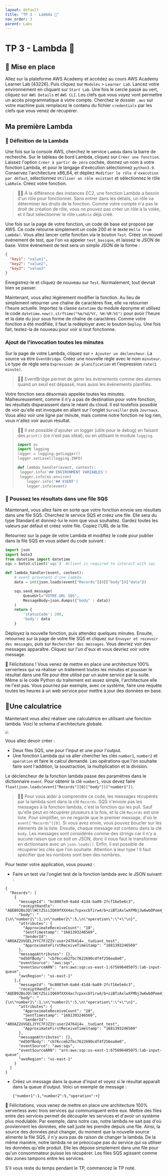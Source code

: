 ```yaml
---
layout: default
title: "TP 3 - Lambda 🚄"
nav_order: 3
parent: Labs
---
```


# TP 3 - Lambda 🚄

## 🧱 Mise en place

Allez sur la plateforme AWS Academy et accédez au cours AWS Academy Learner Lab [43226]. Puis cliquez sur `Modules` > `Learner Lab`. Lancez votre environnement en cliquant sur `Start Lab`. Une fois le cercle passé au vert, cliquez sur `AWS Details` et `AWS CLI`. Les clefs que vous voyez vont permettre un accès programmatique à votre compte. Cherchez le dossier `.aws` sur votre machine puis remplacez le contenu du fichier `credentials` par les clefs que vous venez de récupérer.

## Ma première Lambda

### 📄 Définition de la Lambda

Une fois sur la console AWS, cherchez le service `Lambda` dans la barre de recherche. Sur le tableau de bord Lambda, cliquez sur `Créer une fonction`. Laissez l'option `Créer à partir de zéro` cochée, donnez un nom à votre fonction Lambda, et pour le langage d'exécution sélectionnez `python3.9`. Conservez l'architecture x86_64, et dépliez `Modifier le rôle d'exécution par défaut`, sélectionnez `Utiliser un rôle existant` et sélectionnez le rôle `LabRole`. Créez votre fonction.

> 🧙‍♂️ À la différence des instances EC2, une fonction Lambda a besoin d'un rôle pour fonctionner. Sans entrer dans les détails, un rôle va déterminer les droits de la fonction. Comme votre compte n'a pas le droit de création de rôle, vous ne pouvez pas créer un rôle à la volée, et il faut sélectionner le rôle `LabRole` déjà créé.

Une fois sur la page de votre fonction, un code de base est proposé par AWS. Ce code retourne simplement un code 200 et le texte `Hello from Lambda!`. Vous allez lancer cette fonction via le bouton `Test`. Créez un nouvel événement de test, que l'on va appeler `test_basique`, et laissez le JSON de base. Votre événement de test sera un simple JSON de la forme :

```json
{
  "key1": "value1",
  "key2": "value2",
  "key3": "value3"
}
```

Enregistrez-le et cliquez de nouveau sur `Test`. Normalement, tout devrait bien se passer.

Maintenant, vous allez légèrement modifier la fonction. Au lieu de simplement retourner une chaîne de caractères fixe, elle va retourner l'heure actuelle. Importez la classe `datetime` du module éponyme et utilisez le code `datetime.now().strftime("%m/%d/%Y, %H:%M:%S")` pour avoir l'heure et la date du jour sous forme de chaîne de caractères. Comme votre fonction a été modifiée, il faut la redéployer avec le bouton `Deploy`. Une fois fait, testez-la de nouveau pour voir si tout fonctionne.

###  Ajout de l'invocation toutes les minutes

Sur la page de votre Lambda, cliquez sur `+ Ajouter un déclencheur`. La source va être `EventBridge`. Créez une nouvelle règle avec le nom `minuteur`. Le type de règle sera `Expression de planification` et l'expression `rate(1 minute)`.

> 🧙‍♂️ EventBridge permet de gérer les événements comme des alarmes quand un seuil est dépassé, mais aussi les événements planifiés.

Votre fonction sera désormais appelée toutes les minutes. Malheureusement, comme il n'y a pas de destination pour votre fonction, les résultats disparaissent dans le néant du cloud. Il est toutefois possible de voir qu'elle est invoquée en allant sur l'onglet `Surveiller` puis `Journaux`. Vous allez voir une ligne par minute, mais comme notre fonction ne log rien, vous n'allez voir aucun résultat.

> 🧙‍♂️ Il est possible d'ajouter un logger (utile pour le debug) en faisant des `print()` (ce n'est pas idéal), ou en utilisant le module `logging`.
>
> ```python
>import os
> import logging
> logger = logging.getLogger()
> logger.setLevel(logging.INFO)
> 
> def lambda_handler(event, context):
>  logger.info('## ENVIRONMENT VARIABLES')
>  logger.info(os.environ)
>     logger.info('## EVENT')
>     logger.info(event)
>    ```
>    
> 

### 💨 Poussez les résultats dans une file SQS

Maintenant, vous allez faire en sorte que votre fonction envoie ses résultats dans une file SQS. Cherchez le service SQS et créez une file. Elle sera du type Standard et donnez-lui le nom que vous souhaitez. Gardez toutes les valeurs par défaut et créez votre file. Copiez l'URL de la file.

Retournez sur la page de votre Lambda et modifiez le code pour publier dans la file SQS en vous aidant du code suivant :

```python
import json
import boto3
from datetime import datetime
sqs = boto3.client('sqs')  #client is required to interact with sqs

def lambda_handler(event, context):
    # event provenant d'une lambda
    data = int(json.loads(event["Records"][0]["body"])["data"])

    sqs.send_message(
        QueueUrl="VOTRE URL SQS",
        MessageBody=json.dumps({"body" : data})
    )
    return {
        'statusCode': 200,
        'body': data
    }
```

Déployez la nouvelle fonction, puis attendez quelques minutes. Ensuite, retournez sur la page de votre file SQS et cliquez sur `Envoyer et recevoir des messages`, puis sur `Rechercher des messages`. Vous devriez voir des messages apparaître. Cliquez sur l'un d'eux et vous devriez voir votre message.

🎉 Félicitations ! Vous venez de mettre en place une architecture 100% serverless qui va réaliser un traitement toutes les minutes et pousser le résultat dans une file pour être utilisé par un autre service par la suite. Même si le code Python du traitement est assez simple, l'architecture elle ne l'est pas. Vous pourriez par exemple, avec ce système, faire une requête toutes les heures à un web service pour mettre à jour des données en base.

## 🧮Une calculatrice

Maintenant vous allez réaliser une calculatrice en utilisant une fonction lambda. Voici le schema d'architecture globale. 

<img src="img/exercice2.jpg" style="zoom: 60%;" />





Vous allez devoir créer :

- Deux files SQS, une pour l'input et une pour l'output.
- Une fonction Lambda qui va aller chercher les clés `number1`, `number2` et `operation` et faire le calcul demandé. Les opérations que l'on souhaite faire sont l'addition, la soustraction, la multiplication et la division.

Le déclencheur de la fonction lambda passe des paramètres dans le dictionnaire `event`. Pour obtenir la clé `number1`, vous devez faire `float(json.loads(event["Records"][0]["body"])["number1"])`.

> 🧙‍♂️ Pour vous aider à comprendre ce code, les messages récupérés par la lambda sont dans la clé `Records`. SQS n'envoie pas les messages à la fonction lambda, c'est la fonction qui les pull. Sauf qu'elle peut en récupérer plusieurs à la fois, et la clé `Records` est une liste. Pour simplifier, on ne regarde que le premier message, d'où le `event["Records"][0]`. Si vous avez envie, vous pouvez boucler sur les éléments de la liste. Ensuite, chaque message est contenu dans la clé `body`. Les messages sont considérés comme des strings car il n'y a aucune raison que ce soit un JSON, donc il nous faut le transformer en dictionnaire avec un `json.loads()`. Enfin, il est possible de récupérer les clés que l'on souhaite. Attention à leur type ! Il faut spécifier que les nombres sont bien des nombres.

Pour tester votre application, vous pouvez :

- Faire un test via l'onglet test de la fonction lambda avec le JSON suivant :

```
{
  "Records": [
    {
      "messageId": "bc8007e9-6a6d-41d4-ba09-2fcf16e5e6c3",
      "receiptHandle": "AQEB92BoJQllWCtZSiiIQ69fXXX4ac7cpxxcbTirw4/b+ziBTzAxlwXFMbj3w6wbOPom4jPusM9453dZDXi4iVH/vf97fFk6yg/EkP9UZRYrK5OwfWiIxQJkklWe8ZKK84uYVhGIDi5kBfWTCnsX6u83+GE59g/UWc0+jbYvOArOLwCCOTRqbH3spkG/GhDHlyxVwPv/K+xNM+7pqQX21yjSQdiLwwlk7dDJwiNGatRq9D1vIDHduabmHn2I1sLrq778ZkZXS4YJ6IYeFXC+kWVYlSy+lXyVxHfxBVXQcU8PsSNv6MsoBDgjU1LD43NFikQLVI5F/+HnBEX2AzhoJPBMz/eijKW1miJNZ48G9gg2H2DOt0x2OQtg2M2VqtxROmD06gHUPsr67vvBH2J5m77Oxw==",
      "body": "{\n\"number1\":1,\n\"number2\":5,\n\"operation\":\"+\"\n}",
      "attributes": {
        "ApproximateReceiveCount": "18",
        "SentTimestamp": "1681393246569",
        "SenderId": "AROAZ2UVGELJYYC7FJZIV:user2476414=__tudiant_test",
        "ApproximateFirstReceiveTimestamp": "1681393246569"
      },
      "messageAttributes": {},
      "md5OfBody": "cb76cceb2fbc7622690cdf4f256ea8e0",
      "eventSource": "aws:sqs",
      "eventSourceARN": "arn:aws:sqs:us-east-1:675696485075:lab-input-queue",
      "awsRegion": "us-east-1"
    },{
      "messageId": "bc8007e9-6a6d-41d4-ba09-2fcf16e5e6c3",
      "receiptHandle": "AQEB92BoJQllWCtZSiiIQ69fXXX4ac7cpxxcbTirw4/b+ziBTzAxlwXFMbj3w6wbOPom4jPusM9453dZDXi4iVH/vf97fFk6yg/EkP9UZRYrK5OwfWiIxQJkklWe8ZKK84uYVhGIDi5kBfWTCnsX6u83+GE59g/UWc0+jbYvOArOLwCCOTRqbH3spkG/GhDHlyxVwPv/K+xNM+7pqQX21yjSQdiLwwlk7dDJwiNGatRq9D1vIDHduabmHn2I1sLrq778ZkZXS4YJ6IYeFXC+kWVYlSy+lXyVxHfxBVXQcU8PsSNv6MsoBDgjU1LD43NFikQLVI5F/+HnBEX2AzhoJPBMz/eijKW1miJNZ48G9gg2H2DOt0x2OQtg2M2VqtxROmD06gHUPsr67vvBH2J5m77Oxw==",
      "body": "{\n\"number1\":1,\n\"number2\":5,\n\"operation\":\"+\"\n}",
      "attributes": {
        "ApproximateReceiveCount": "18",
        "SentTimestamp": "1681393246569",
        "SenderId": "AROAZ2UVGELJYYC7FJZIV:user2476414=__tudiant_test",
        "ApproximateFirstReceiveTimestamp": "1681393246569"
      },
      "messageAttributes": {},
      "md5OfBody": "cb76cceb2fbc7622690cdf4f256ea8e0",
      "eventSource": "aws:sqs",
      "eventSourceARN": "arn:aws:sqs:us-east-1:675696485075:lab-input-queue",
      "awsRegion": "us-east-1"
    }
  ]
}
```



- Créez un message dans la queue d'input et voyez si le résultat apparaît dans la queue d'output. Voici un exemple de message :

  ```
  {"number1":1,"number2":5,"operation":+}
  ```

🎉 Félicitations, vous venez de mettre en place une architecture 100% serverless avec trois services qui communiquent entre eux. Mettre des files entre des services permet de découpler les services et d'avoir un système plus modulable. Par exemple, dans notre cas, notre lambda ne sait pas d'où proviennent les données, elle sait juste les prendre depuis une file. Ainsi, la source des données peut changer, du moment que la nouvelle source alimente la file SQS, il n'y aura pas de raison de changer la lambda. De la même manière, notre lambda ne se préoccupe pas du service qui va utiliser les données qu'elle produit. Elle les dépose simplement dans une file pour qu'un consommateur puisse les récupérer. Les files SQS agissent comme des zones tampons entre les services.

S'il vous reste du temps pendant le TP, commencez le TP noté.